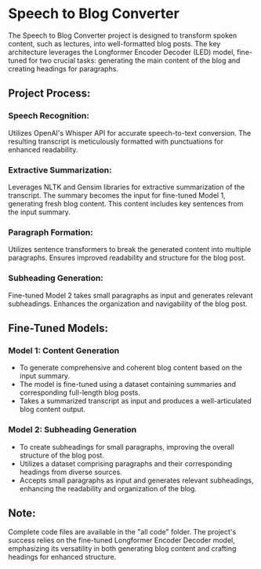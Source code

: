 # Speech to Blog Converter
The Speech to Blog Converter project is designed to transform spoken content, such as lectures, into well-formatted blog posts. The key architecture leverages the Longformer Encoder Decoder (LED) model, fine-tuned for two crucial tasks: generating the main content of the blog and creating headings for paragraphs.

## Project Process:

### Speech Recognition:
Utilizes OpenAI's Whisper API for accurate speech-to-text conversion.
The resulting transcript is meticulously formatted with punctuations for enhanced readability.

### Extractive Summarization:
Leverages NLTK and Gensim libraries for extractive summarization of the transcript.
The summary becomes the input for fine-tuned Model 1, generating fresh blog content. This content includes key sentences from the input summary.

### Paragraph Formation:
Utilizes sentence transformers to break the generated content into multiple paragraphs.
Ensures improved readability and structure for the blog post.

### Subheading Generation:
Fine-tuned Model 2 takes small paragraphs as input and generates relevant subheadings.
Enhances the organization and navigability of the blog post.

## Fine-Tuned Models:
### Model 1: Content Generation
- To generate comprehensive and coherent blog content based on the input summary.
- The model is fine-tuned using a dataset containing summaries and corresponding full-length blog posts.
- Takes a summarized transcript as input and produces a well-articulated blog content output.

### Model 2: Subheading Generation
- To create subheadings for small paragraphs, improving the overall structure of the blog post.
- Utilizes a dataset comprising paragraphs and their corresponding headings from diverse sources.
- Accepts small paragraphs as input and generates relevant subheadings, enhancing the readability and organization of the blog.

## Note:
Complete code files are available in the "all code" folder.
The project's success relies on the fine-tuned Longformer Encoder Decoder model, emphasizing its versatility in both generating blog content and crafting headings for enhanced structure.
